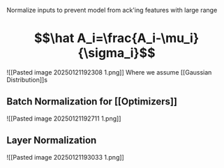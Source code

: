 Normalize inputs to prevent model from ack'ing features with large range
# $$\hat A_i=\frac{A_i-\mu_i}{\sigma_i}$$
![[Pasted image 20250121192308 1.png]]
Where we assume [[Gaussian Distribution]]s

## Batch Normalization for [[Optimizers]]
![[Pasted image 20250121192711 1.png]]

## Layer Normalization
![[Pasted image 20250121193033 1.png]]

